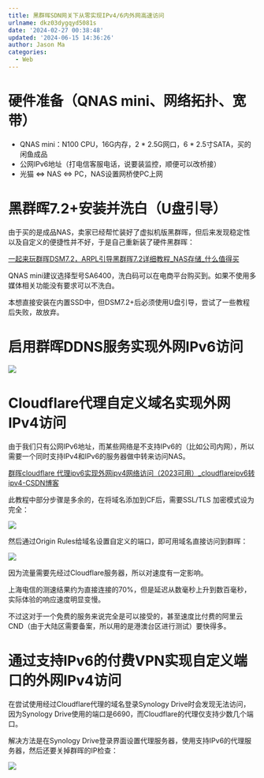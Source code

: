 ```yaml
---
title: 黑群晖SDN网关下从零实现IPv4/6内外网高速访问
urlname: dkz03dygqyd5081s
date: '2024-02-27 00:38:48'
updated: '2024-06-15 14:36:26'
author: Jason Ma
categories:
  - Web
---
```

# 硬件准备（QNAS mini、网络拓扑、宽带）
+ QNAS mini：N100 CPU，16G内存，2 * 2.5G网口，6 * 2.5寸SATA，买的闲鱼成品
+ 公网IPv6地址（打电信客服电话，说要装监控，顺便可以改桥接）
+ 光猫 <=> NAS <=> PC，NAS设置网桥使PC上网

# 黑群晖7.2+安装并洗白（U盘引导）
由于买的是成品NAS，卖家已经帮忙装好了虚拟机版黑群晖，但后来发现稳定性以及自定义的便捷性并不好，于是自己重新装了硬件黑群晖：

[一起来玩群晖DSM7.2，ARPL引导黑群晖7.2详细教程_NAS存储_什么值得买](https://post.smzdm.com/p/allk3o4g/)

QNAS mini建议选择型号SA6400，洗白码可以在电商平台购买到。如果不使用多媒体相关功能没有要求可以不洗白。

本想直接安装在内置SSD中，但DSM7.2+后必须使用U盘引导，尝试了一些教程后失败，故放弃。

# 启用群晖DDNS服务实现外网IPv6访问
![](/images/yuqueAssets/d198bbfd988e2a98435557db9169e825.png)

# Cloudflare代理自定义域名实现外网IPv4访问
由于我们只有公网IPv6地址，而某些网络是不支持IPv6的（比如公司内网），所以需要一个同时支持IPv4和IPv6的服务器做中转来访问NAS。



[群晖cloudflare 代理ipv6实现外网ipv4网络访问（2023可用）_cloudflareipv6转ipv4-CSDN博客](https://blog.csdn.net/u013005016/article/details/134973993)

此教程中部分步骤是多余的，在将域名添加到CF后，需要SSL/TLS 加密模式设为完全：

![](/images/yuqueAssets/7e57b108c821d0ce90e3d06600aab719.png)

然后通过Origin Rules给域名设置自定义的端口，即可用域名直接访问到群晖：

![](/images/yuqueAssets/067ba011acc41b8c11a3d1990cff02fa.png)



因为流量需要先经过Cloudflare服务器，所以对速度有一定影响。

上海电信的测速结果约为直接连接的70%，但是延迟从数毫秒上升到数百毫秒，实际体验的响应速度明显变慢。

不过这对于一个免费的服务来说完全是可以接受的，甚至速度比付费的阿里云CND（由于大陆区需要备案，所以用的是港澳台区进行测试）要快得多。



# 通过支持IPv6的付费VPN实现自定义端口的外网IPv4访问
在尝试使用经过Cloudflare代理的域名登录Synology Drive时会发现无法访问，因为Synology Drive使用的端口是6690，而Cloudflare的代理仅支持少数几个端口。

解决方法是在Synology Drive登录界面设置代理服务器，使用支持IPv6的代理服务器，然后还要关掉群晖的IP检查：

![](/images/yuqueAssets/6e4706cf34a1672a5d353824dcabcc0a.png)

